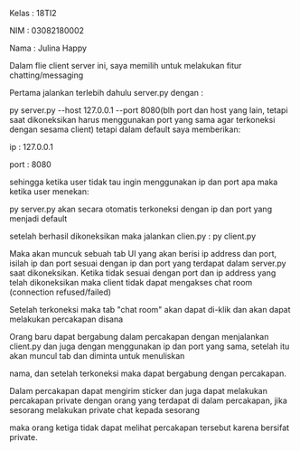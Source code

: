 Kelas : 18TI2

NIM : 03082180002

Nama : Julina Happy

Dalam flie client server ini, saya memilih untuk melakukan fitur chatting/messaging

Pertama jalankan terlebih dahulu server.py dengan :

py server.py --host 127.0.0.1 --port 8080(blh port dan host yang lain, tetapi saat dikoneksikan harus menggunakan port yang sama agar terkoneksi dengan sesama client)
tetapi dalam default saya memberikan:

ip : 127.0.0.1

port : 8080

sehingga ketika user tidak tau ingin menggunakan ip dan port apa maka ketika user menekan:

py server.py akan secara otomatis terkoneksi dengan ip dan port yang menjadi default

setelah berhasil dikoneksikan maka jalankan clien.py :
py client.py

Maka akan muncuk sebuah tab UI yang akan berisi ip address dan port, isilah ip dan port sesuai dengan ip dan port yang terdapat dalam server.py saat dikoneksikan.
Ketika tidak sesuai dengan port dan ip address yang telah dikoneksikan maka client tidak dapat mengakses chat room (connection refused/failed)

Setelah terkoneksi maka tab "chat room" akan dapat di-klik dan akan dapat melakukan percakapan disana

Orang baru dapat bergabung dalam percakapan dengan menjalankan client.py dan juga dengan menggunakan ip dan port yang sama, setelah itu akan muncul tab dan diminta untuk menuliskan

nama, dan setelah terkoneksi maka dapat bergabung dengan percakapan.

Dalam percakapan dapat mengirim sticker dan juga dapat melakukan percakapan private dengan orang yang terdapat di dalam percakapan, jika sesorang melakukan private chat kepada sesorang

maka orang ketiga tidak dapat melihat percakapan tersebut karena bersifat private.
